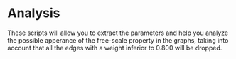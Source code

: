 # Analysis

These scripts will allow you to extract the parameters and help you analyze the possible apperance of the free-scale property in the graphs,
taking into account that all the edges with a weight inferior to 0.800 will be dropped.
